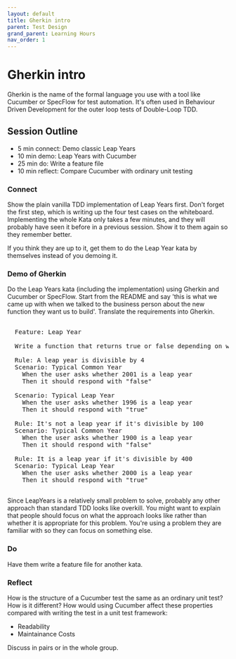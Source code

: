 ```yaml
---
layout: default
title: Gherkin intro
parent: Test Design
grand_parent: Learning Hours
nav_order: 1
---
```


# Gherkin intro

Gherkin is the name of the formal language you use with a tool like Cucumber or SpecFlow for test automation. It's often used in Behaviour Driven Development for the outer loop tests of Double-Loop TDD.

## Session Outline
 
* 5 min connect: Demo classic Leap Years
* 10 min demo: Leap Years with Cucumber  
* 25 min do: Write a feature file  
* 10 min reflect: Compare Cucumber with ordinary unit testing

### Connect
Show the plain vanilla TDD implementation of Leap Years first. Don't forget the first step, which is writing up the four test cases on the whiteboard. Implementing the whole Kata only takes a few minutes, and they will probably have seen it before in a previous session. Show it to them again so they remember better.

If you think they are up to it, get them to do the Leap Year kata by themselves instead of you demoing it.

### Demo of Gherkin

Do the Leap Years kata (including the implementation) using Gherkin and Cucumber or SpecFlow. Start from the README and say 'this is what we came up with when we talked to the business person about the new function they want us to build'. Translate the requirements into Gherkin.

<pre>

  Feature: Leap Year

  Write a function that returns true or false depending on whether its input integer is a leap year or not.

  Rule: A leap year is divisible by 4
  Scenario: Typical Common Year
    When the user asks whether 2001 is a leap year
    Then it should respond with "false"

  Scenario: Typical Leap Year
    When the user asks whether 1996 is a leap year
    Then it should respond with "true"

  Rule: It's not a leap year if it's divisible by 100
  Scenario: Typical Common Year
    When the user asks whether 1900 is a leap year
    Then it should respond with "false"

  Rule: It is a leap year if it's divisible by 400
  Scenario: Typical Leap Year
    When the user asks whether 2000 is a leap year
    Then it should respond with "true"

</pre>

Since LeapYears is a relatively small problem to solve, probably any other approach than standard TDD looks like overkill. You might want to explain that people should focus on what the approach looks like rather than whether it is appropriate for this problem. You're using a problem they are familiar with so they can focus on something else.

### Do
Have them write a feature file for another kata.

### Reflect
How is the structure of a Cucumber test the same as an ordinary unit test? How is it different? How would using Cucumber affect these properties compared with writing the test in a unit test framework:

- Readability
- Maintainance Costs

Discuss in pairs or in the whole group.


